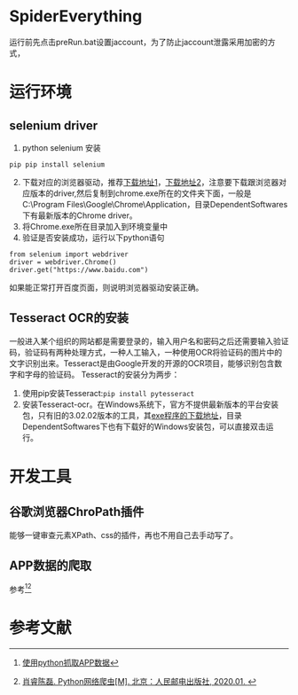 # SpiderEverything

运行前先点击preRun.bat设置jaccount，为了防止jaccount泄露采用加密的方式，

# 运行环境

## selenium driver

1. python selenium 安装

```
pip pip install selenium
```

2. 下载对应的浏览器驱动，推荐[下载地址1](https://npm.taobao.org/mirrors/chromedriver/)，[下载地址2](http://chromedriver.storage.googleapis.com/index.html)，注意要下载跟浏览器对应版本的driver,然后复制到chrome.exe所在的文件夹下面，一般是C:\Program Files\Google\Chrome\Application，目录DependentSoftwares下有最新版本的Chrome driver。
3. 将Chrome.exe所在目录加入到环境变量中
4. 验证是否安装成功，运行以下python语句

```
from selenium import webdriver
driver = webdriver.Chrome()
driver.get("https://www.baidu.com")
```
如果能正常打开百度页面，则说明浏览器驱动安装正确。

## Tesseract OCR的安装
一般进入某个组织的网站都是需要登录的，输入用户名和密码之后还需要输入验证码，验证码有两种处理方式，一种人工输入，一种使用OCR将验证码的图片中的文字识别出来。Tesseract是由Google开发的开源的OCR项目，能够识别包含数字和字母的验证码。
Tesseract的安装分为两步：
1. 使用pip安装Tesseract:``pip install pytesseract``
2. 安装Tesseract-ocr。在Windows系统下，官方不提供最新版本的平台安装包，只有旧的3.02.02版本的工具，其[exe程序的下载地址](https://sourceforge.net/projects/tesseract-ocr-alt/files/)，目录DependentSoftwares下也有下载好的Windows安装包，可以直接双击运行。



# 开发工具

## 谷歌浏览器ChroPath插件

能够一键审查元素XPath、css的插件，再也不用自己去手动写了。

## APP数据的爬取

参考[^3][^5]





# 参考文献

[^1]:[（美）LINDSAY BASSETT著；魏嘉汛译.图灵程序设计丛书 JSON必知必会[M].北京：人民邮电出版社.2016.](https://book.duxiu.com/bookDetail.jsp?dxNumber=000030163180&d=4F0A3CF4EDDF6C8673E256D7CBB09AD0&fenlei=1817040302&sw=json%E5%BF%85%E7%9F%A5%E5%BF%85%E4%BC%9A)
[^2]:[唐松，陈智铨编著.Python网络爬虫从入门到实践[M].北京：机械工业出版社.2017.](https://book.duxiu.com/bookDetail.jsp?dxNumber=000016779339&d=B010419C1F95CAA000598D5541AFA9CD&fenlei=18170403010205&sw=python%E7%BD%91%E7%BB%9C%E7%88%AC%E8%99%AB%E4%BB%8E%E5%85%A5%E9%97%A8%E5%88%B0%E5%AE%9E%E6%88%98)
[^3]:[使用python抓取APP数据](https://blog.csdn.net/qq_37275405/article/details/81181439)
[^4]:[（中国）东郭大猫.Scrapy网络爬虫实战[M].北京：清华大学出版社.2019.](https://book.duxiu.com/bookDetail.jsp?dxNumber=000018618625&d=C0F52B336A110031FBC52FEB2B1EF0D6&fenlei=18170403010205&sw=scrapy%E7%BD%91%E7%BB%9C%E7%88%AC%E8%99%AB)
[^5]:[肖睿陈磊. Python网络爬虫[M]. 北京：人民邮电出版社, 2020.01. ](https://book.duxiu.com/bookDetail.jsp?dxNumber=000018836678&d=B7D241515EFC54622FF391712BE31A34&fenlei=18170403010205&sw=python%E7%BD%91%E7%BB%9C%E7%88%AC%E8%99%AB)
[^6]:[selenium-python](https://github.com/baijum/selenium-python)

[^7]:[官方文档](https://www.selenium.dev/documentation/en/)